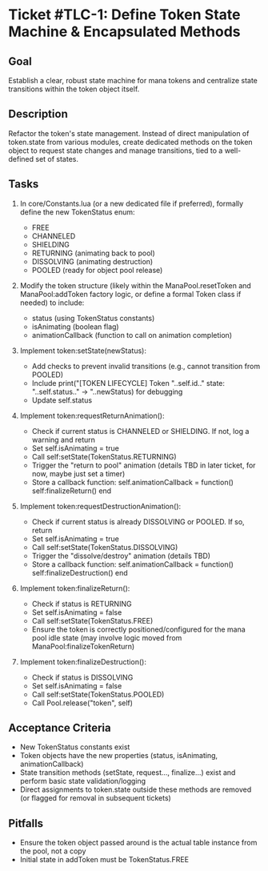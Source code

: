 # Ticket #TLC-1: Define Token State Machine & Encapsulated Methods

## Goal
Establish a clear, robust state machine for mana tokens and centralize state transitions within the token object itself.

## Description
Refactor the token's state management. Instead of direct manipulation of token.state from various modules, create dedicated methods on the token object to request state changes and manage transitions, tied to a well-defined set of states.

## Tasks

1. In core/Constants.lua (or a new dedicated file if preferred), formally define the new TokenStatus enum:
   - FREE
   - CHANNELED
   - SHIELDING
   - RETURNING (animating back to pool)
   - DISSOLVING (animating destruction)
   - POOLED (ready for object pool release)

2. Modify the token structure (likely within the ManaPool.resetToken and ManaPool:addToken factory logic, or define a formal Token class if needed) to include:
   - status (using TokenStatus constants)
   - isAnimating (boolean flag)
   - animationCallback (function to call on animation completion)

3. Implement token:setState(newStatus):
   - Add checks to prevent invalid transitions (e.g., cannot transition from POOLED)
   - Include print("[TOKEN LIFECYCLE] Token "..self.id.." state: "..self.status.." -> "..newStatus) for debugging
   - Update self.status

4. Implement token:requestReturnAnimation():
   - Check if current status is CHANNELED or SHIELDING. If not, log a warning and return
   - Set self.isAnimating = true
   - Call self:setState(TokenStatus.RETURNING)
   - Trigger the "return to pool" animation (details TBD in later ticket, for now, maybe just set a timer)
   - Store a callback function: self.animationCallback = function() self:finalizeReturn() end

5. Implement token:requestDestructionAnimation():
   - Check if current status is already DISSOLVING or POOLED. If so, return
   - Set self.isAnimating = true
   - Call self:setState(TokenStatus.DISSOLVING)
   - Trigger the "dissolve/destroy" animation (details TBD)
   - Store a callback function: self.animationCallback = function() self:finalizeDestruction() end

6. Implement token:finalizeReturn():
   - Check if status is RETURNING
   - Set self.isAnimating = false
   - Call self:setState(TokenStatus.FREE)
   - Ensure the token is correctly positioned/configured for the mana pool idle state (may involve logic moved from ManaPool:finalizeTokenReturn)

7. Implement token:finalizeDestruction():
   - Check if status is DISSOLVING
   - Set self.isAnimating = false
   - Call self:setState(TokenStatus.POOLED)
   - Call Pool.release("token", self)

## Acceptance Criteria
- New TokenStatus constants exist
- Token objects have the new properties (status, isAnimating, animationCallback)
- State transition methods (setState, request..., finalize...) exist and perform basic state validation/logging
- Direct assignments to token.state outside these methods are removed (or flagged for removal in subsequent tickets)

## Pitfalls
- Ensure the token object passed around is the actual table instance from the pool, not a copy
- Initial state in addToken must be TokenStatus.FREE